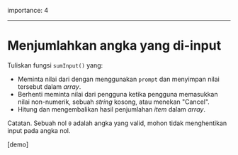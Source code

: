 importance: 4

---

# Menjumlahkan angka yang di-input

Tuliskan fungsi `sumInput()` yang:

- Meminta nilai dari dengan menggunakan `prompt` dan menyimpan nilai tersebut dalam *array*.
- Berhenti meminta nilai dari pengguna ketika pengguna memasukkan nilai non-numerik, sebuah *string* kosong, atau menekan "Cancel".
- Hitung dan mengembalikan hasil penjumlahan *item* dalam *array*.

Catatan. Sebuah nol `0` adalah angka yang valid, mohon tidak menghentikan input pada angka nol.

[demo]
